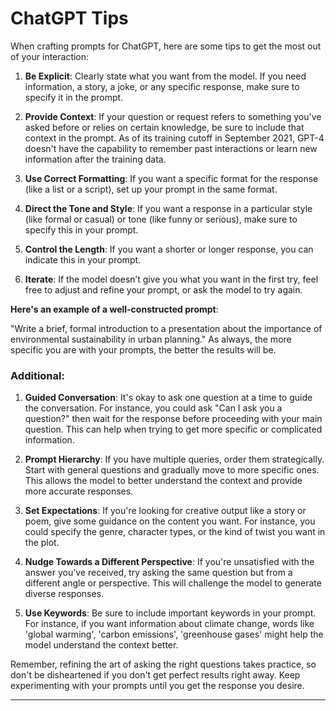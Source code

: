 # ChatGPT Tips

When crafting prompts for ChatGPT, here are some tips to get the most out of your interaction:

1. **Be Explicit**: Clearly state what you want from the model. If you need information, a story, a joke, or any specific response, make sure to specify it in the prompt.

2. **Provide Context**: If your question or request refers to something you've asked before or relies on certain knowledge, be sure to include that context in the prompt. As of its training cutoff in September 2021, GPT-4 doesn't have the capability to remember past interactions or learn new information after the training data.

3. **Use Correct Formatting**: If you want a specific format for the response (like a list or a script), set up your prompt in the same format.

4. **Direct the Tone and Style**: If you want a response in a particular style (like formal or casual) or tone (like funny or serious), make sure to specify this in your prompt.

5. **Control the Length**: If you want a shorter or longer response, you can indicate this in your prompt.

6. **Iterate**: If the model doesn’t give you what you want in the first try, feel free to adjust and refine your prompt, or ask the model to try again.

**Here's an example of a well-constructed prompt**:

"Write a brief, formal introduction to a presentation about the importance of environmental sustainability in urban planning."
As always, the more specific you are with your prompts, the better the results will be.

### Additional:

1. **Guided Conversation**: It's okay to ask one question at a time to guide the conversation. For instance, you could ask "Can I ask you a question?" then wait for the response before proceeding with your main question. This can help when trying to get more specific or complicated information.

2. **Prompt Hierarchy**: If you have multiple queries, order them strategically. Start with general questions and gradually move to more specific ones. This allows the model to better understand the context and provide more accurate responses.

3. **Set Expectations**: If you're looking for creative output like a story or poem, give some guidance on the content you want. For instance, you could specify the genre, character types, or the kind of twist you want in the plot.

4. **Nudge Towards a Different Perspective**: If you're unsatisfied with the answer you've received, try asking the same question but from a different angle or perspective. This will challenge the model to generate diverse responses.

5. **Use Keywords**: Be sure to include important keywords in your prompt. For instance, if you want information about climate change, words like 'global warming', 'carbon emissions', 'greenhouse gases' might help the model understand the context better.

Remember, refining the art of asking the right questions takes practice, so don't be disheartened if you don't get perfect results right away. Keep experimenting with your prompts until you get the response you desire.

---
